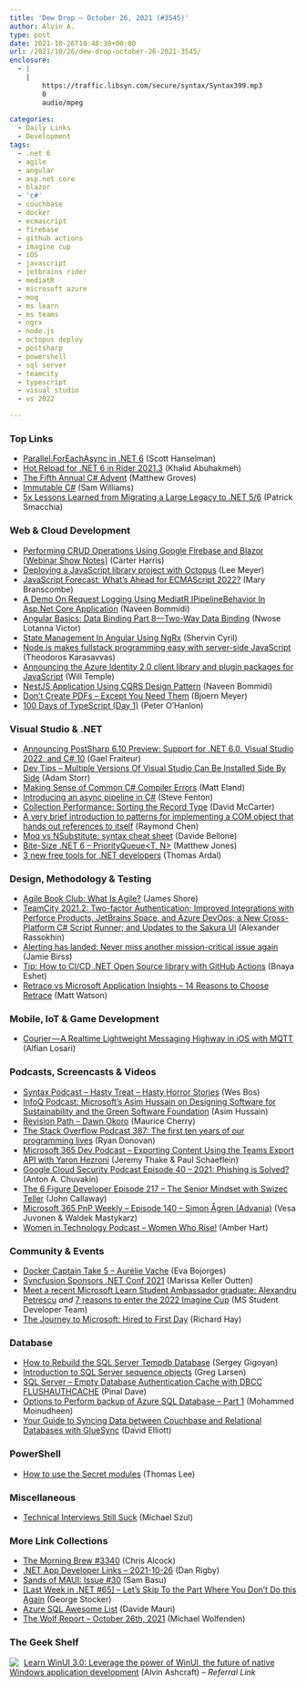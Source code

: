 ```yaml
---
title: 'Dew Drop – October 26, 2021 (#3545)'
author: Alvin A.
type: post
date: 2021-10-26T10:48:30+00:00
url: /2021/10/26/dew-drop-october-26-2021-3545/
enclosure:
  - |
    |
        https://traffic.libsyn.com/secure/syntax/Syntax399.mp3
        0
        audio/mpeg
        
categories:
  - Daily Links
  - Development
tags:
  - .net 6
  - agile
  - angular
  - asp.net core
  - blazor
  - 'c#'
  - couchbase
  - docker
  - ecmascript
  - firebase
  - github actions
  - imagine cup
  - iOS
  - javascript
  - jetbrains rider
  - mediatR
  - microsoft azure
  - moq
  - ms learn
  - ms teams
  - ngrx
  - node.js
  - octopus deploy
  - postsharp
  - powershell
  - sql server
  - teamcity
  - typescript
  - visual studio
  - vs 2022

---
```

### <a name="top"></a>Top Links

  * <a href="http://feeds.hanselman.com/~/670963774/0/scotthanselman~ParallelForEachAsync-in-NET" target="_blank" rel="noopener">Parallel.ForEachAsync in .NET 6</a> (Scott Hanselman)
  * <a href="https://blog.jetbrains.com/dotnet/2021/10/25/hot-reload-for-net-6-in-rider-2021-3/" target="_blank" rel="noopener">Hot Reload for .NET 6 in Rider 2021.3</a> (Khalid Abuhakmeh)
  * <a href="http://feedproxy.google.com/~r/CrossCuttingConcerns/~3/JUIa-9J7BD4/The-Fifth-Annual-C-Advent" target="_blank" rel="noopener">The Fifth Annual C# Advent</a> (Matthew Groves)
  * <a href="https://codingwithsam.com/posts/immutabel-csharp/" target="_blank" rel="noopener">Immutable C#</a> (Sam Williams)
  * <a href="https://blog.ndepend.com/5x-lessons-learned-from-migrating-a-large-legacy-to-net-5-6/" target="_blank" rel="noopener">5x Lessons Learned from Migrating a Large Legacy to .NET 5/6</a> (Patrick Smacchia)



### <a name="web"></a>Web & Cloud Development

  * <a href="https://www.syncfusion.com/blogs/post/performing-crud-operations-using-google-firebase-and-blazor-webinar-show-notes.aspx" target="_blank" rel="noopener">Performing CRUD Operations Using Google Firebase and Blazor [Webinar Show Notes]</a> (Carter Harris)
  * <a href="http://feedproxy.google.com/~r/OctopusDeploy/~3/AoGqr1tn54c/deploying-javascript-library-project-with-octopus" target="_blank" rel="noopener">Deploying a JavaScript library project with Octopus</a> (Lee Meyer)
  * <a href="https://thenewstack.io/javascript-forecast-whats-ahead-for-ecmascript-2022/" target="_blank" rel="noopener">JavaScript Forecast: What’s Ahead for ECMAScript 2022?</a> (Mary Branscombe)
  * <a href="https://www.learmoreseekmore.com/2021/09/demo-on-request-logging-using-mediatr-ipipelinebehavior-in-aspnetcore-application.html" target="_blank" rel="noopener">A Demo On Request Logging Using MediatR IPipelineBehavior In Asp.Net Core Application</a> (Naveen Bommidi)
  * <a href="https://www.telerik.com/blogs/angular-basics-data-binding-part-8-two-way-data-binding" target="_blank" rel="noopener">Angular Basics: Data Binding Part 8—Two-Way Data Binding</a> (Nwose Lotanna Victor)
  * <a href="https://www.c-sharpcorner.com/article/state-management-in-angular-using-ngrx/" target="_blank" rel="noopener">State Management In Angular Using NgRx</a> (Shervin Cyril)
  * <a href="https://stackoverflow.blog/2021/10/25/node-js-makes-fullstack-programming-easy-with-server-side-javascript/" target="_blank" rel="noopener">Node.js makes fullstack programming easy with server-side JavaScript</a> (Theodoros Karasavvas)
  * <a href="https://devblogs.microsoft.com/azure-sdk/announcing-the-azure-identity-2-0-client-library-and-plugin-packages-for-javascript/?WT.mc_id=DOP-MVP-4025064" target="_blank" rel="noopener">Announcing the Azure Identity 2.0 client library and plugin packages for JavaScript</a> (Will Temple)
  * <a href="https://www.learmoreseekmore.com/2021/10/nestjs-application-using-cqrs-design-pattern.html" target="_blank" rel="noopener">NestJS Application Using CQRS Design Pattern</a> (Naveen Bommidi)
  * <a href="https://www.textcontrol.com/blog/2021/10/25/dont-create-pdfs-except-you-need-them/" target="_blank" rel="noopener">Don&#8217;t Create PDFs &#8211; Except You Need Them</a> (Bjoern Meyer)
  * <a href="https://peteohanlon.wordpress.com/2021/10/25/100-days-of-typescript-day-1/" target="_blank" rel="noopener">100 Days of TypeScript (Day 1)</a> (Peter O&#8217;Hanlon)



### <a name="dotnet"></a>Visual Studio & .NET

  * <a href="http://feedproxy.google.com/~r/postsharp/~3/U14lIPYmiXQ/postsharp-6-10-preview.html" target="_blank" rel="noopener">Announcing PostSharp 6.10 Preview: Support for .NET 6.0, Visual Studio 2022, and C# 10</a> (Gael Fraiteur)
  * <a href="http://feedproxy.google.com/~r/WestDiscGolf/~3/H-iLozSp3u4/dev-tips-multiple-versions-of-visual-vtudio-can-be-installed-side-by-side" target="_blank" rel="noopener">Dev Tips &#8211; Multiple Versions Of Visual Studio Can Be Installed Side By Side</a> (Adam Storr)
  * <a href="https://killalldefects.com/2021/10/25/making-sense-of-common-c-compiler-errors/" target="_blank" rel="noopener">Making Sense of Common C# Compiler Errors</a> (Matt Eland)
  * <a href="https://www.stevefenton.co.uk/2021/10/introducing-an-async-pipeline-in-c/" target="_blank" rel="noopener">Introducing an async pipeline in C#</a> (Steve Fenton)
  * <a href="https://dotnettips.wordpress.com/2021/10/26/collection-performance-sorting-the-record-type/" target="_blank" rel="noopener">Collection Performance: Sorting the Record Type</a> (David McCarter)
  * <a href="https://devblogs.microsoft.com/oldnewthing/20211025-00/?p=105828" target="_blank" rel="noopener">A very brief introduction to patterns for implementing a COM object that hands out references to itself</a> (Raymond Chen)
  * <a href="https://www.code4it.dev/blog/moq-vs-nsubstitute-syntax" target="_blank" rel="noopener">Moq vs NSubstitute: syntax cheat sheet</a> (Davide Bellone)
  * <a href="http://feedproxy.google.com/~r/ExceptionNotFound/~3/fR-sm6KmZWA/" target="_blank" rel="noopener">Bite-Size .NET 6 &#8211; PriorityQueue<T, N></a> (Matthew Jones)
  * <a href="https://blog.elmah.io/3-new-free-tools-for-net-developers/" target="_blank" rel="noopener">3 new free tools for .NET developers</a> (Thomas Ardal)



### <a name="design"></a>Design, Methodology & Testing

  * <a href="https://www.jamesshore.com/v2/books/aoad2/book_club/what_is_agile" target="_blank" rel="noopener">Agile Book Club: What Is Agile?</a> (James Shore)
  * <a href="https://blog.jetbrains.com/teamcity/2021/10/teamcity-2021-2-two-factor-authentication-improved-integrations-with-perforce-products-jetbrains-space-and-azure-devops-a-new-cross-platform-c-script-runner-and-updates-to-the-sakura-ui/" target="_blank" rel="noopener">TeamCity 2021.2: Two-factor Authentication; Improved Integrations with Perforce Products, JetBrains Space, and Azure DevOps; a New Cross-Platform C# Script Runner; and Updates to the Sakura UI</a> (Alexander Rassokhin)
  * <a href="https://raygun.com/blog/alerting-has-landed/" target="_blank" rel="noopener">Alerting has landed: Never miss another mission-critical issue again</a> (Jamie Birss)
  * <a href="https://medium.com/weknow-network/tip-how-to-ci-cd-net-open-source-library-with-github-actions-4dcf59927654?source=rss-44c6e773963c------2" target="_blank" rel="noopener">Tip: How to CI/CD .NET Open Source library with GitHub Actions</a> (Bnaya Eshet)
  * <a href="https://stackify.com/33731-2/" target="_blank" rel="noopener">Retrace vs Microsoft Application Insights – 14 Reasons to Choose Retrace</a> (Matt Watson)



### <a name="mobile"></a>Mobile, IoT & Game Development

  * <a href="https://medium.com/gojekengineering/courier-a-realtime-lightweight-messaging-highway-in-ios-with-mqtt-1dc7dffa951a?source=rss-192bb381a5de------2" target="_blank" rel="noopener">Courier — A Realtime Lightweight Messaging Highway in iOS with MQTT</a> (Alfian Losari)



### <a name="podcasts"></a>Podcasts, Screencasts & Videos

  * <a href="https://traffic.libsyn.com/secure/syntax/Syntax399.mp3" target="_blank" rel="noopener">Syntax Podcast &#8211; Hasty Treat &#8211; Hasty Horror Stories</a> (Wes Bos)
  * <a href="https://www.infoq.com/podcasts/asim-hussain-sustainable-software-gsf/" target="_blank" rel="noopener">InfoQ Podcast: Microsoft&#8217;s Asim Hussain on Designing Software for Sustainability and the Green Software Foundation</a> (Asim Hussain)
  * <a href="https://revisionpath.com/dawn-okoro" target="_blank" rel="noopener">Revision Path &#8211; Dawn Okoro</a> (Maurice Cherry)
  * <a href="https://stackoverflow.blog/2021/10/26/podcast-387-the-first-ten-years-of-our-programming-lives/" target="_blank" rel="noopener">The Stack Overflow Podcast 387: The first ten years of our programming lives</a> (Ryan Donovan)
  * <a href="https://www.m365devpodcast.com/e/exporting-content-using-the-teams-export-api-with-yaron-hezroni/" target="_blank" rel="noopener">Microsoft 365 Dev Podcast &#8211; Exporting Content Using the Teams Export API with Yaron Hezroni</a> (Jeremy Thake & Paul Schaeflein)
  * <a href="https://cloudsecuritypodcast.libsyn.com/ep40-2021-phishing-is-solved-0" target="_blank" rel="noopener">Google Cloud Security Podcast Episode 40 &#8211; 2021: Phishing is Solved?</a> (Anton A. Chuvakin)
  * <a href="https://6figuredev.com/podcast/episode-217-the-senior-mindset-with-swizec-teller/" target="_blank" rel="noopener">The 6 Figure Developer Episode 217 – The Senior Mindset with Swizec Teller</a> (John Callaway)
  * <a href="https://techcommunity.microsoft.com/t5/microsoft-365-pnp-blog/microsoft-365-pnp-weekly-episode-140-simon-%C3%A5gren-advania/ba-p/2881228?WT.mc_id=DOP-MVP-4025064" target="_blank" rel="noopener">Microsoft 365 PnP Weekly &#8211; Episode 140 &#8211; Simon Ågren (Advania)</a> (Vesa Juvonen & Waldek Mastykarz)
  * <a href="https://anchor.fm/witdc/episodes/Women-Who-Rise-e199c3q" target="_blank" rel="noopener">Women in Technology Podcast &#8211; Women Who Rise!</a> (Amber Hart)



### <a name="events"></a>Community & Events

  * <a href="https://www.docker.com/blog/docker-captain-take-5-aurelie-vache/" target="_blank" rel="noopener">Docker Captain Take 5 – Aurélie Vache</a> (Eva Bojorges)
  * <a href="https://www.syncfusion.com/blogs/post/syncfusion-sponsors-net-conf-2021.aspx" target="_blank" rel="noopener">Syncfusion Sponsors .NET Conf 2021</a> (Marissa Keller Outten)
  * <a href="https://techcommunity.microsoft.com/t5/student-developer-blog/meet-a-recent-microsoft-learn-student-ambassador-graduate/ba-p/2771511?WT.mc_id=DOP-MVP-4025064" target="_blank" rel="noopener">Meet a recent Microsoft Learn Student Ambassador graduate: Alexandru Petrescu</a> _and_ <a href="https://techcommunity.microsoft.com/t5/student-developer-blog/7-reasons-to-enter-the-2022-imagine-cup/ba-p/2882802?WT.mc_id=DOP-MVP-4025064" target="_blank" rel="noopener">7 reasons to enter the 2022 Imagine Cup</a> (MS Student Developer Team)
  * <a href="https://www.windowsobserver.com/2021/10/25/the-journey-to-microsoft-hired-to-first-day/" target="_blank" rel="noopener">The Journey to Microsoft: Hired to First Day</a> (Richard Hay)



### <a name="sql"></a>Database

  * <a href="http://feedproxy.google.com/~r/MSSQLTips-LatestSqlServerTips/~3/-1SaWT2eLMk/" target="_blank" rel="noopener">How to Rebuild the SQL Server Tempdb Database</a> (Sergey Gigoyan)
  * <a href="https://www.red-gate.com/simple-talk/databases/sql-server/learn/introduction-to-sql-server-sequence-objects/" target="_blank" rel="noopener">Introduction to SQL Server sequence objects</a> (Greg Larsen)
  * <a href="https://blog.sqlauthority.com/2021/10/26/sql-server-empty-database-authentication-cache-with-dbcc-flushauthcache/?utm_source=rss&utm_medium=rss&utm_campaign=sql-server-empty-database-authentication-cache-with-dbcc-flushauthcache" target="_blank" rel="noopener">SQL Server &#8211; Empty Database Authentication Cache with DBCC FLUSHAUTHCACHE</a> (Pinal Dave)
  * <a href="http://feedproxy.google.com/~r/MSSQLTips-LatestSqlServerTips/~3/UZfolYLCMrc/" target="_blank" rel="noopener">Options to Perform backup of Azure SQL Database &#8211; Part 1</a> (Mohammed Moinudheen)
  * <a href="https://blog.couchbase.com/your-guide-to-syncing-data-between-couchbase-and-relational-databases-with-gluesync/" target="_blank" rel="noopener">Your Guide to Syncing Data between Couchbase and Relational Databases with GlueSync</a> (David Elliott)



### <a name="ps"></a>PowerShell

  * <a href="https://devblogs.microsoft.com/powershell-community/how-to-use-the-secret-modules/?WT.mc_id=DOP-MVP-4025064" target="_blank" rel="noopener">How to use the Secret modules</a> (Thomas Lee)



### <a name="misc"></a>Miscellaneous

  * <a href="https://codepunk.io/2021/retrospective/tech-interviews-still-suck" target="_blank" rel="noopener">Technical Interviews Still Suck</a> (Michael Szul)



### <a name="links"></a>More Link Collections

  * <a href="http://feedproxy.google.com/~r/ReflectivePerspective/~3/GpIH7OCPYBQ/" target="_blank" rel="noopener">The Morning Brew #3340</a> (Chris Alcock)
  * <a href="https://links.danrigby.com/2021/10/app-developer-links-2021-10-26/" target="_blank" rel="noopener">.NET App Developer Links &#8211; 2021-10-26</a> (Dan Rigby)
  * <a href="https://www.telerik.com/blogs/sands-maui-issue-30" target="_blank" rel="noopener">Sands of MAUI: Issue #30</a> (Sam Basu)
  * <a href="https://georgestocker.com/2021/10/25/last-week-in-net-65-lets-skip-to-the-part-where-you-dont-do-this-again/" target="_blank" rel="noopener">[Last Week in .NET #65] – Let’s Skip To the Part Where You Don’t Do this Again</a> (George Stocker)
  * <a href="https://dev.to/azure/azure-sql-awesome-list-4pd5" target="_blank" rel="noopener">Azure SQL Awesome List</a> (Davide Mauri)
  * <a href="https://michael-wolfenden.github.io/2021/10/26/october-26th-2021/" target="_blank" rel="noopener">The Wolf Report &#8211; October 26th, 2021</a> (Michael Wolfenden)



### <a name="shelf"></a>The Geek Shelf

<a href="https://www.amazon.com/dp/1800208669/" target="_blank" rel="noopener"><img decoding="async" align="left" style="margin: 0px 5px 0px 0px; border: 0px currentcolor; border-image: none; float: left; display: inline; background-image: none;" src="https://m.media-amazon.com/images/I/41Z9lMC71WL._SS135_.jpg" border="0" /></a>&nbsp;<a href="https://www.amazon.com/dp/1800208669/" target="_blank" rel="noopener">Learn WinUI 3.0: Leverage the power of WinUI, the future of native Windows application development</a> (Alvin Ashcraft) _&#8211; Referral Link_
